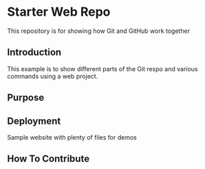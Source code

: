 # Starter Web Repo

This repository is for showing how Git and GitHub work together

## Introduction

This example is to show different parts of the Git respo and various commands using a web project.

## Purpose

## Deployment

Sample website with plenty of files for demos

## How To Contribute
